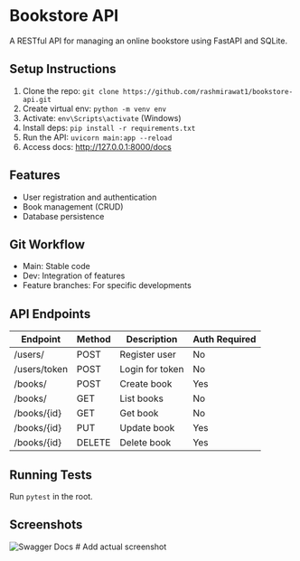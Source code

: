 # Bookstore API

A RESTful API for managing an online bookstore using FastAPI and SQLite.

## Setup Instructions
1. Clone the repo: `git clone https://github.com/rashmirawat1/bookstore-api.git`
2. Create virtual env: `python -m venv env`
3. Activate: `env\Scripts\activate` (Windows)
4. Install deps: `pip install -r requirements.txt`
5. Run the API: `uvicorn main:app --reload`
6. Access docs: http://127.0.0.1:8000/docs

## Features
- User registration and authentication
- Book management (CRUD)
- Database persistence

## Git Workflow
- Main: Stable code
- Dev: Integration of features
- Feature branches: For specific developments

## API Endpoints
| Endpoint       | Method | Description                  | Auth Required |
|----------------|--------|------------------------------|---------------|
| /users/       | POST   | Register user                | No            |
| /users/token  | POST   | Login for token              | No            |
| /books/       | POST   | Create book                  | Yes           |
| /books/       | GET    | List books                   | No            |
| /books/{id}   | GET    | Get book                     | No            |
| /books/{id}   | PUT    | Update book                  | Yes           |
| /books/{id}   | DELETE | Delete book                  | Yes           |

## Running Tests
Run `pytest` in the root.

## Screenshots
![Swagger Docs](screenshots/swagger.png)  # Add actual screenshot